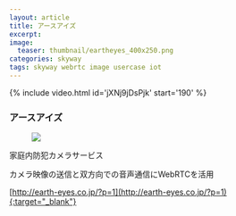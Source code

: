 ```yaml
---
layout: article
title: アースアイズ
excerpt: 
image:
  teaser: thumbnail/eartheyes_400x250.png
categories: skyway
tags: skyway webrtc image usercase iot
---
```


{% include video.html id='jXNj9jDsPjk' start='190' %}

### アースアイズ

<figure>
	<a href="" target="_blank"><img src="{{ site.url }}/images/pages/eartheyes.png"></a>
</figure>

家庭内防犯カメラサービス

カメラ映像の送信と双方向での音声通信にWebRTCを活用

[http://earth-eyes.co.jp/?p=1](http://earth-eyes.co.jp/?p=1){:target="_blank"}
